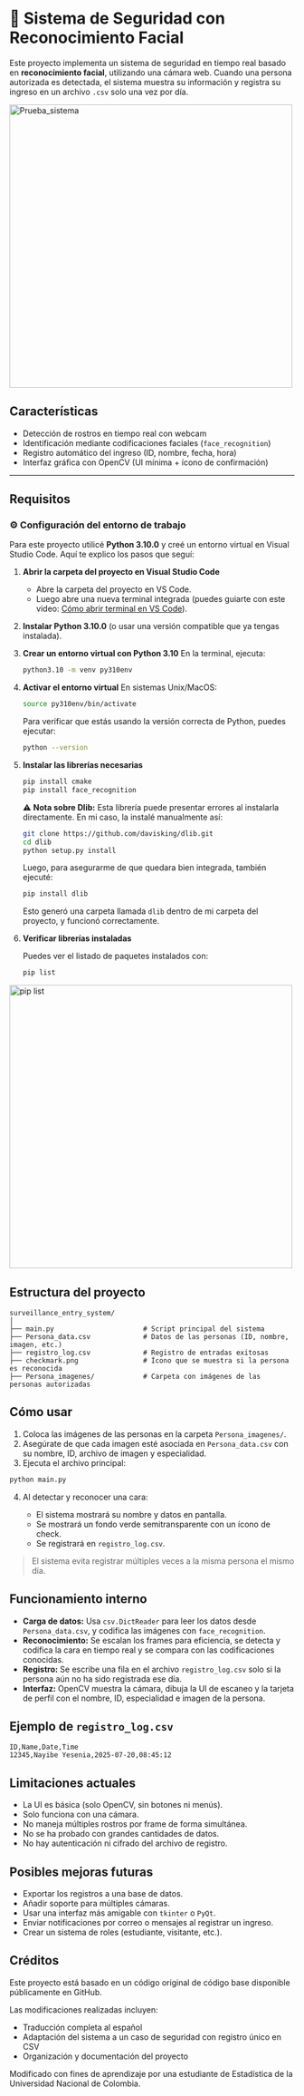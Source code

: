 # 🎥 Sistema de Seguridad con Reconocimiento Facial

Este proyecto implementa un sistema de seguridad en tiempo real basado en **reconocimiento facial**, utilizando una cámara web. Cuando una persona autorizada es detectada, el sistema muestra su información y registra su ingreso en un archivo `.csv` solo una vez por día.

<img src="Doc/Funcionamiento.gif" alt="Prueba_sistema" width="500">

## Características

- Detección de rostros en tiempo real con webcam
- Identificación mediante codificaciones faciales (`face_recognition`)
- Registro automático del ingreso (ID, nombre, fecha, hora)
- Interfaz gráfica con OpenCV (UI mínima + ícono de confirmación)

---

## Requisitos

### ⚙️ Configuración del entorno de trabajo

Para este proyecto utilicé **Python 3.10.0** y creé un entorno virtual en Visual Studio Code. Aquí te explico los pasos que seguí:

1. **Abrir la carpeta del proyecto en Visual Studio Code**

   * Abre la carpeta del proyecto en VS Code.
   * Luego abre una nueva terminal integrada (puedes guiarte con este video: [Cómo abrir terminal en VS Code](https://www.youtube.com/watch?v=F0V5AbxwzSE)).

2. **Instalar Python 3.10.0** (o usar una versión compatible que ya tengas instalada).

3. **Crear un entorno virtual con Python 3.10**
   En la terminal, ejecuta:

   ```bash
   python3.10 -m venv py310env
   ```

4. **Activar el entorno virtual**
   En sistemas Unix/MacOS:

   ```bash
   source py310env/bin/activate
   ```

   Para verificar que estás usando la versión correcta de Python, puedes ejecutar:

   ```bash
   python --version
   ```

5. **Instalar las librerías necesarias**

   ```bash
   pip install cmake
   pip install face_recognition
   ```

   ⚠️ **Nota sobre Dlib:** Esta librería puede presentar errores al instalarla directamente. En mi caso, la instalé manualmente así:

   ```bash
   git clone https://github.com/davisking/dlib.git
   cd dlib
   python setup.py install
   ```

   Luego, para asegurarme de que quedara bien integrada, también ejecuté:

   ```bash
   pip install dlib
   ```

   Esto generó una carpeta llamada `dlib` dentro de mi carpeta del proyecto, y funcionó correctamente.

6. **Verificar librerías instaladas**

   Puedes ver el listado de paquetes instalados con:

   ```bash
   pip list
   ```

<img src="https://raw.githubusercontent.com/Yesenia-AriasC/Sistema-de-Seguridad-con-Reconocimiento-Facial/refs/heads/main/Doc/•%20(py318env)%20(base)%20nayibeyeseniaariascortez%40192%20dlib%20%26%20pip%20list.png" alt="pip list" width="500">



## Estructura del proyecto

```
surveillance_entry_system/
│
├── main.py                      # Script principal del sistema
├── Persona_data.csv             # Datos de las personas (ID, nombre, imagen, etc.)
├── registro_log.csv             # Registro de entradas exitosas
├── checkmark.png                # Ícono que se muestra si la persona es reconocida
├── Persona_imagenes/            # Carpeta con imágenes de las personas autorizadas
```

## Cómo usar

1. Coloca las imágenes de las personas en la carpeta `Persona_imagenes/`.
2. Asegúrate de que cada imagen esté asociada en `Persona_data.csv` con su nombre, ID, archivo de imagen y especialidad.
3. Ejecuta el archivo principal:

```bash
python main.py
```

4. Al detectar y reconocer una cara:

   * El sistema mostrará su nombre y datos en pantalla.
   * Se mostrará un fondo verde semitransparente con un ícono de check.
   * Se registrará en `registro_log.csv`.

> El sistema evita registrar múltiples veces a la misma persona el mismo día.



## Funcionamiento interno

* **Carga de datos:** Usa `csv.DictReader` para leer los datos desde `Persona_data.csv`, y codifica las imágenes con `face_recognition`.
* **Reconocimiento:** Se escalan los frames para eficiencia, se detecta y codifica la cara en tiempo real y se compara con las codificaciones conocidas.
* **Registro:** Se escribe una fila en el archivo `registro_log.csv` solo si la persona aún no ha sido registrada ese día.
* **Interfaz:** OpenCV muestra la cámara, dibuja la UI de escaneo y la tarjeta de perfil con el nombre, ID, especialidad e imagen de la persona.



##  Ejemplo de `registro_log.csv`

```csv
ID,Name,Date,Time
12345,Nayibe Yesenia,2025-07-20,08:45:12
```



##  Limitaciones actuales

* La UI es básica (solo OpenCV, sin botones ni menús).
* Solo funciona con una cámara.
* No maneja múltiples rostros por frame de forma simultánea.
* No se ha probado con grandes cantidades de datos.
* No hay autenticación ni cifrado del archivo de registro.



##  Posibles mejoras futuras

* Exportar los registros a una base de datos.
* Añadir soporte para múltiples cámaras.
* Usar una interfaz más amigable con `tkinter` o `PyQt`.
* Enviar notificaciones por correo o mensajes al registrar un ingreso.
* Crear un sistema de roles (estudiante, visitante, etc.).



## Créditos

Este proyecto está basado en un código original de código base disponible públicamente en GitHub.

Las modificaciones realizadas incluyen:
- Traducción completa al español
- Adaptación del sistema a un caso de seguridad con registro único en CSV
- Organización y documentación del proyecto

Modificado con fines de aprendizaje por una estudiante de Estadística de la Universidad Nacional de Colombia.







